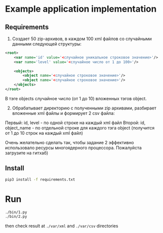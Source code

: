 # Example application implementation

## Requirements

1. Создает 50 zip-архивов, в каждом 100 xml файлов со случайными данными следующей структуры:

```xml
<root>
    <var name='id' value='<случайное уникальное строковое значение>'/>
    <var name='level' value='<случайное число от 1 до 100>'/>
    
    <objects>
        <object name='<случайное строковое значение>'/>
        <object name='<случайное строковое значение>'/>
    </objects>
</root>
```

В тэге objects случайное число (от 1 до 10) вложенных тэгов object.

2. Обрабатывает директорию с полученными zip архивами,
разбирает вложенные xml файлы и формирует 2 csv файла:

Первый: id, level - по одной строке на каждый xml файл
Второй: id, object_name - по отдельной строке для каждого тэга object (получится от 1 до 10 строк на каждый xml файл)

Очень желательно сделать так,
чтобы задание 2 эффективно использовало ресурсы многоядерного процессора.
Пожалуйста загрузите на гитхаб)

## Install

```sh
pip3 install -f requirements.txt
```

# Run

```sh
./bin/1.py
./bin/2.py
```

then check result at `./var/xml` and `./var/csv` directories
